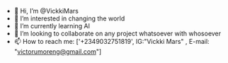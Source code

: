 - 👋 Hi, I’m @VickkiMars
- 👀 I’m interested in changing the world
- 🌱 I’m currently learning AI
- 💞️ I’m looking to collaborate on any project whatsoever with whosoever
- 📫 How to reach me: ['+2349032751819', IG:"Vickki Mars" , E-mail: "victorumoreng@gmail.com"]

<!---
VickkiMars/VickkiMars is a ✨ special ✨ repository because its `README.md` (this file) appears on your GitHub profile.
You can click the Preview link to take a look at your changes.
--->
